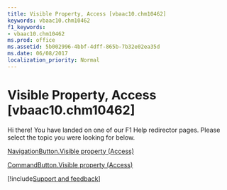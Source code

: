 ```yaml
---
title: Visible Property, Access [vbaac10.chm10462]
keywords: vbaac10.chm10462
f1_keywords:
- vbaac10.chm10462
ms.prod: office
ms.assetid: 5b002996-4bbf-4dff-865b-7b32e02ea35d
ms.date: 06/08/2017
localization_priority: Normal
---
```



# Visible Property, Access [vbaac10.chm10462]

Hi there! You have landed on one of our F1 Help redirector pages. Please select the topic you were looking for below.

[NavigationButton.Visible property (Access)](https://msdn.microsoft.com/library/26773edc-1143-d13f-eb75-206640cfae2e%28Office.15%29.aspx)

[CommandButton.Visible property (Access)](https://msdn.microsoft.com/library/980c1f93-ae95-3481-5358-ad5362ffc9e8%28Office.15%29.aspx)

[!include[Support and feedback](~/includes/feedback-boilerplate.md)]